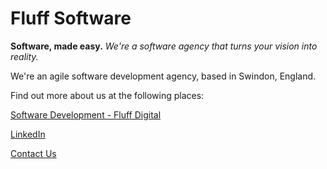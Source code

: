 # Fluff Software

__Software, made easy.__
_We're a software agency that turns your vision into reality._

We're an agile software development agency, based in Swindon, England.

Find out more about us at the following places:

[Software Development - Fluff Digital](https://www.fluff.software/)

[LinkedIn](https://www.linkedin.com/company/fluff-software)

[Contact Us](https://www.fluff.software/contact)
